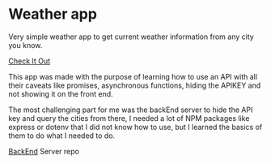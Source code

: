 # Weather app
Very simple weather app to get current weather information from any city you know.

[Check It Out](https://parzivalcen.github.io/weatherApp/)

This app was made with the purpose of learning how to use an API with all their caveats like promises, asynchronous functions, hiding the APIKEY and not showing it on the front end.

The most challenging part for me was the backEnd server to hide the API key and query the cities from there, I needed a lot of NPM packages like express or dotenv that I did not know how to use, but I learned the basics of them to do what I needed to do.

[BackEnd](https://) Server repo